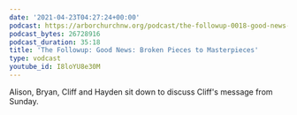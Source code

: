 ```yaml
---
date: '2021-04-23T04:27:24+00:00'
podcast: https://arborchurchnw.org/podcast/the-followup-0018-good-news-broken-pieces-to-masterpieces.m4a
podcast_bytes: 26728916
podcast_duration: 35:18
title: 'The Followup: Good News: Broken Pieces to Masterpieces'
type: vodcast
youtube_id: I8loYU8e30M
---
```


Alison, Bryan, Cliff and Hayden sit down to discuss Cliff's message from Sunday.